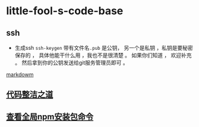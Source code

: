 # little-fool-s-code-base


## ssh 
  
 * 生成ssh `ssh-keygen` 带有文件名`.pub` 是公钥， 另一个是私钥 ，私钥是要秘密保存的 ， 具体他能干什么用 ，我也不是很清楚 。 如果你们知道 ， 欢迎补充 。 然后拿到你的公钥发送给git服务管理员即可 。

[markdowm](./markdown.md)

## [代码整洁之道](./javascript/neatCode.md)

## [查看全局npm安装包命令](./javascript/npm_global.md)
